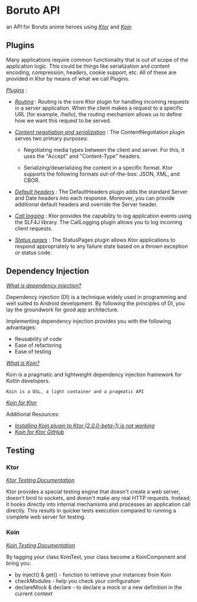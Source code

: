 # Boruto API

an API for Boruto anime heroes using _[Ktor](https://ktor.io/)_ and _[Koin](https://insert-koin.io/)_

## Plugins
Many applications require common functionality that is out of scope of the application logic. This could be things like serialization and content encoding, compression, headers, cookie support, etc. All of these are provided in Ktor by means of what we call Plugins.

_[Plugins](https://ktor.io/docs/plugins.html)_ :

- _[Routing](https://ktor.io/docs/routing-in-ktor.html)_ : Routing is the core Ktor plugin for handling incoming requests in a server application. When the client makes a request to a specific URL (for example, /hello), the routing mechanism allows us to define how we want this request to be served.
- _[Content negotiation and serialization](https://ktor.io/docs/serialization.html)_ : The ContentNegotiation plugin serves two primary purposes:

  - Negotiating media types between the client and server. For this, it uses the "Accept" and "Content-Type" headers.

  - Serializing/deserializing the content in a specific format. Ktor supports the following formats out-of-the-box: JSON, XML, and CBOR.

- _[Default headers](https://ktor.io/docs/default-headers.html)_ : The DefaultHeaders plugin adds the standard Server and Date headers into each response. Moreover, you can provide additional default headers and override the Server header.
- _[Call logging](https://ktor.io/docs/call-logging.html)_ : Ktor provides the capability to log application events using the SLF4J library. The CallLogging plugin allows you to log incoming client requests.
- _[Status pages](https://ktor.io/docs/status-pages.html)_ : The StatusPages plugin allows Ktor applications to respond appropriately to any failure state based on a thrown exception or status code.

## Dependency Injection

_[What is dependency injection?](https://developer.android.com/training/dependency-injection)_

Dependency injection (DI) is a technique widely used in programming and well suited to Android development. By following the principles of DI, you lay the groundwork for good app architecture.

Implementing dependency injection provides you with the following advantages:

- Reusability of code
- Ease of refactoring
- Ease of testing


_[What is Koin?](https://insert-koin.io/docs/reference/introduction)_

Koin is a pragmatic and lightweight dependency injection framework for Kotlin developers.

`Koin is a DSL, a light container and a pragmatic API`

_[Koin for Ktor](https://insert-koin.io/docs/reference/koin-ktor/ktor)_

Additional Resources: 
- _[Installing Koin plugin to Ktor (2.0.0-beta-1) is not working](https://github.com/InsertKoinIO/koin/issues/1295)_
- _[Koin for Ktor GitHub](https://github.com/InsertKoinIO/koin-ktor)_

## Testing

### Ktor

_[Ktor Testing Documentation](https://ktor.io/docs/testing.html)_

Ktor provides a special testing engine that doesn't create a web server, doesn't bind to sockets, and doesn't make any real HTTP requests. Instead, it hooks directly into internal mechanisms and processes an application call directly. This results in quicker tests execution compared to running a complete web server for testing.

### Koin

_[Koin Testing Documentation](https://insert-koin.io/docs/reference/koin-test/testing)_

By tagging your class KoinTest, your class become a KoinComponent and bring you:

- by inject() & get() - function to retrieve your instances from Koin
- checkModules - help you check your configuration
- declareMock & declare - to declare a mock or a new definition in the current context
